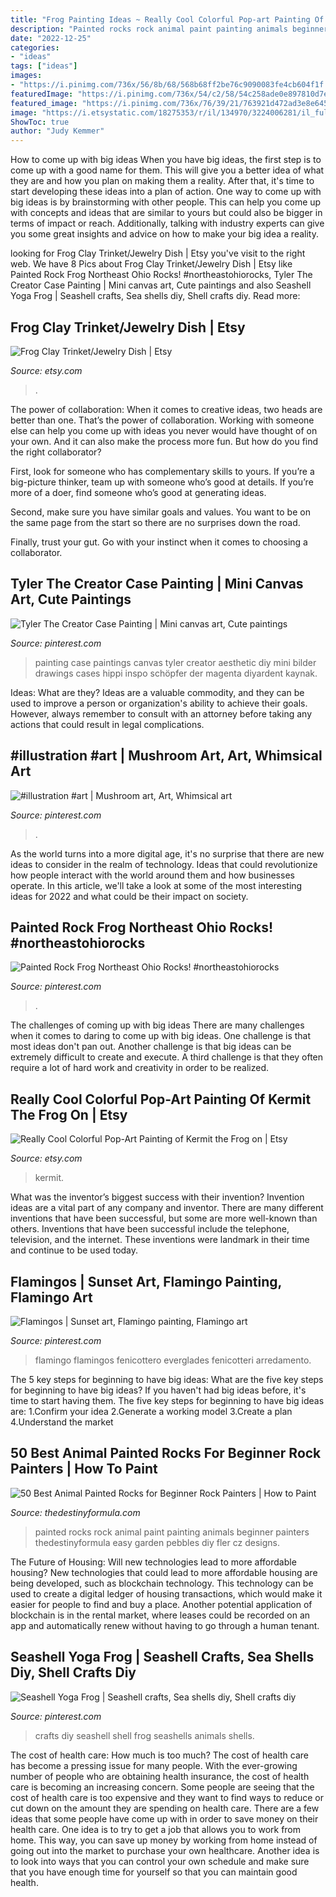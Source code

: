 ```yaml
---
title: "Frog Painting Ideas ~ Really Cool Colorful Pop-art Painting Of Kermit The Frog On"
description: "Painted rocks rock animal paint painting animals beginner painters thedestinyformula easy garden pebbles diy fler cz designs"
date: "2022-12-25"
categories:
- "ideas"
tags: ["ideas"]
images:
- "https://i.pinimg.com/736x/56/8b/68/568b68ff2be76c9090083fe4cb604f1f.jpg"
featuredImage: "https://i.pinimg.com/736x/54/c2/58/54c258ade0e897810d7ef8edd1636cb9.jpg"
featured_image: "https://i.pinimg.com/736x/76/39/21/763921d472ad3e8e645fa5f6335cda51--rock-painting-painted-rocks.jpg"
image: "https://i.etsystatic.com/18275353/r/il/134970/3224006281/il_fullxfull.3224006281_agxw.jpg"
ShowToc: true
author: "Judy Kemmer"
---
```



How to come up with big ideas
When you have big ideas, the first step is to come up with a good name for them. This will give you a better idea of what they are and how you plan on making them a reality. After that, it's time to start developing these ideas into a plan of action.
One way to come up with big ideas is by brainstorming with other people. This can help you come up with concepts and ideas that are similar to yours but could also be bigger in terms of impact or reach. Additionally, talking with industry experts can give you some great insights and advice on how to make your big idea a reality.

	

		
looking for Frog Clay Trinket/Jewelry Dish | Etsy you've visit to the right web. We have 8 Pics about Frog Clay Trinket/Jewelry Dish | Etsy like Painted Rock Frog Northeast Ohio Rocks! #northeastohiorocks, Tyler The Creator Case Painting | Mini canvas art, Cute paintings and also Seashell Yoga Frog | Seashell crafts, Sea shells diy, Shell crafts diy. Read more:
		
    
## Frog Clay Trinket/Jewelry Dish | Etsy

<img loading=lazy src="https://i.etsystatic.com/18275353/r/il/134970/3224006281/il_fullxfull.3224006281_agxw.jpg" onerror="this.onerror=null;this.src='https://tse4.mm.bing.net/th?id=OIP.tHbrNueu3pkXYLrDNSFt8QHaJ4&amp;pid=15.1';" alt="Frog Clay Trinket/Jewelry Dish | Etsy">

_Source: etsy.com_

>. 

	

The power of collaboration:
When it comes to creative ideas, two heads are better than one. That’s the power of collaboration.
Working with someone else can help you come up with ideas you never would have thought of on your own. And it can also make the process more fun. But how do you find the right collaborator?

First, look for someone who has complementary skills to yours. If you’re a big-picture thinker, team up with someone who’s good at details. If you’re more of a doer, find someone who’s good at generating ideas.

Second, make sure you have similar goals and values. You want to be on the same page from the start so there are no surprises down the road.

Finally, trust your gut. Go with your instinct when it comes to choosing a collaborator.

    
## Tyler The Creator Case Painting | Mini Canvas Art, Cute Paintings

<img loading=lazy src="https://i.pinimg.com/originals/4a/59/be/4a59be96ce95a05b9de1f28375ccc4a0.jpg" onerror="this.onerror=null;this.src='https://tse3.mm.bing.net/th?id=OIP.UTb1k_PQgXBVGSOClHXAaQHaNK&amp;pid=15.1';" alt="Tyler The Creator Case Painting | Mini canvas art, Cute paintings">

_Source: pinterest.com_

>painting case paintings canvas tyler creator aesthetic diy mini bilder drawings cases hippi inspo schöpfer der magenta diyardent kaynak. 

	

Ideas: What are they?
Ideas are a valuable commodity, and they can be used to improve a person or organization's ability to achieve their goals. However, always remember to consult with an attorney before taking any actions that could result in legal complications.

    
## #illustration #art | Mushroom Art, Art, Whimsical Art

<img loading=lazy src="https://i.pinimg.com/736x/56/8b/68/568b68ff2be76c9090083fe4cb604f1f.jpg" onerror="this.onerror=null;this.src='https://tse3.mm.bing.net/th?id=OIP.KE7LD3zdQqTMYtCtuUvJmwHaGB&amp;pid=15.1';" alt="#illustration #art | Mushroom art, Art, Whimsical art">

_Source: pinterest.com_

>. 

	

As the world turns into a more digital age, it's no surprise that there are new ideas to consider in the realm of technology. Ideas that could revolutionize how people interact with the world around them and how businesses operate. In this article, we'll take a look at some of the most interesting ideas for 2022 and what could be their impact on society.

    
## Painted Rock Frog Northeast Ohio Rocks! #northeastohiorocks

<img loading=lazy src="https://i.pinimg.com/736x/76/39/21/763921d472ad3e8e645fa5f6335cda51--rock-painting-painted-rocks.jpg" onerror="this.onerror=null;this.src='https://tse2.mm.bing.net/th?id=OIP.iGkNfeznvU2y2IKLTm25EgHaH8&amp;pid=15.1';" alt="Painted Rock Frog Northeast Ohio Rocks! #northeastohiorocks">

_Source: pinterest.com_

>. 

	

The challenges of coming up with big ideas
There are many challenges when it comes to daring to come up with big ideas. One challenge is that most ideas don't pan out. Another challenge is that big ideas can be extremely difficult to create and execute. A third challenge is that they often require a lot of hard work and creativity in order to be realized.

    
## Really Cool Colorful Pop-Art Painting Of Kermit The Frog On | Etsy

<img loading=lazy src="https://i.etsystatic.com/20454535/r/il/c58359/2064462849/il_794xN.2064462849_hjoi.jpg" onerror="this.onerror=null;this.src='https://tse4.mm.bing.net/th?id=OIP.JQkgquTPyXbAuykQB-XknwHaKQ&amp;pid=15.1';" alt="Really Cool Colorful Pop-Art Painting of Kermit the Frog on | Etsy">

_Source: etsy.com_

>kermit. 

	

What was the inventor’s biggest success with their invention?
Invention ideas are a vital part of any company and inventor. There are many different inventions that have been successful, but some are more well-known than others. Inventions that have been successful include the telephone, television, and the internet. These inventions were landmark in their time and continue to be used today.

    
## Flamingos | Sunset Art, Flamingo Painting, Flamingo Art

<img loading=lazy src="https://i.pinimg.com/736x/54/c2/58/54c258ade0e897810d7ef8edd1636cb9.jpg" onerror="this.onerror=null;this.src='https://tse3.mm.bing.net/th?id=OIP.eYPYH2N8RmXUZsrQ0Bo6pwAAAA&amp;pid=15.1';" alt="Flamingos | Sunset art, Flamingo painting, Flamingo art">

_Source: pinterest.com_

>flamingo flamingos fenicottero everglades fenicotteri arredamento. 

	

The 5 key steps for beginning to have big ideas: What are the five key steps for beginning to have big ideas?
If you haven't had big ideas before, it's time to start having them. The five key steps for beginning to have big ideas are: 1.Confirm your idea 2.Generate a working model 3.Create a plan 4.Understand the market 
    
## 50 Best Animal Painted Rocks For Beginner Rock Painters | How To Paint

<img loading=lazy src="http://thedestinyformula.com/wp-content/uploads/2018/02/penguin-painted-rocks1.jpg" onerror="this.onerror=null;this.src='https://tse1.mm.bing.net/th?id=OIP.M-mpOYk4iiZKx0dktBb1gAHaIb&amp;pid=15.1';" alt="50 Best Animal Painted Rocks for Beginner Rock Painters | How to Paint">

_Source: thedestinyformula.com_

>painted rocks rock animal paint painting animals beginner painters thedestinyformula easy garden pebbles diy fler cz designs. 

	

The Future of Housing: Will new technologies lead to more affordable housing?
New technologies that could lead to more affordable housing are being developed, such as blockchain technology. This technology can be used to create a digital ledger of housing transactions, which would make it easier for people to find and buy a place. Another potential application of blockchain is in the rental market, where leases could be recorded on an app and automatically renew without having to go through a human tenant.

    
## Seashell Yoga Frog | Seashell Crafts, Sea Shells Diy, Shell Crafts Diy

<img loading=lazy src="https://i.pinimg.com/736x/c0/c3/1f/c0c31f4be7cfe8a63b87e7a1eb8f3289--seashells-frogs.jpg" onerror="this.onerror=null;this.src='https://tse3.mm.bing.net/th?id=OIP.8wte5eSHsgfXP5F_YynTegHaLe&amp;pid=15.1';" alt="Seashell Yoga Frog | Seashell crafts, Sea shells diy, Shell crafts diy">

_Source: pinterest.com_

>crafts diy seashell shell frog seashells animals shells. 

	

The cost of health care: How much is too much?
The cost of health care has become a pressing issue for many people. With the ever-growing number of people who are obtaining health insurance, the cost of health care is becoming an increasing concern. Some people are seeing that the cost of health care is too expensive and they want to find ways to reduce or cut down on the amount they are spending on health care. There are a few ideas that some people have come up with in order to save money on their health care. One idea is to try to get a job that allows you to work from home. This way, you can save up money by working from home instead of going out into the market to purchase your own healthcare. Another idea is to look into ways that you can control your own schedule and make sure that you have enough time for yourself so that you can maintain good health.

